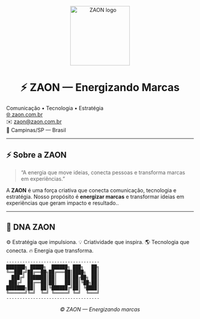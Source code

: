 
<p align="center">
  <img src="https://zaon.com.br/wp-content/uploads/2021/02/cropped-ZAON_Fav_Icon-192x192.png" alt="ZAON logo" width="160">
</p>

<h1 align="center">⚡ ZAON — Energizando Marcas</h1>

<p>
  Comunicação • Tecnologia • Estratégia  
  <br>
  <a href="https://zaon.com.br" target="_blank">🌐 zaon.com.br</a>  
  <br>
  ✉️ <a href="mailto:zaon@zaon.com.br">zaon@zaon.com.br</a>  
  <br>
  📍 Campinas/SP — Brasil  
</p>

---

## ⚡ Sobre a ZAON

> “A energia que move ideias, conecta pessoas e transforma marcas em experiências.”

A **ZAON** é uma força criativa que conecta comunicação, tecnologia e estratégia. 
Nosso propósito é **energizar marcas** e transformar ideias em experiências que geram impacto e resultado..

---

## 🧬 DNA ZAON

⚙️  Estratégia que impulsiona.
💡  Criatividade que inspira.
🌎  Tecnologia que conecta.
🔥  Energia que transforma.
```text
-----------------------------------
███████╗ █████╗  ██████╗ ███╗   ██╗
╚══███╔╝██╔══██╗██╔═══██║████╗  ██║
  ███╔╝ ███████║██║   ██║██╔██╗ ██║
 ███╔╝  ██╔══██║██║   ██║██║╚██╗██║
███████╗██║  ██║╚██████╔╝██║ ╚████║
╚══════╝╚═╝  ╚═╝ ╚═════╝ ╚═╝  ╚═══╝
-----------------------------------
```
<p align="center"> <i>© ZAON — Energizando marcas</i> </p>
